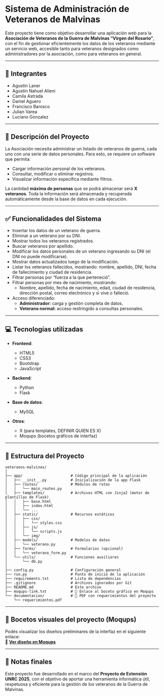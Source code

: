 # Sistema de Administración de Veteranos de Malvinas

Este proyecto tiene como objetivo desarrollar una aplicación web para la **Asociación de Veteranos de la Guerra de Malvinas “Virgen del Rosario”**, con el fin de gestionar eficientemente los datos de los veteranos mediante un servicio web, accesible tanto para veteranos designados como administradores por la asociación, como para veteranos en general.

---

## 👥 Integrantes

- Agustín Laner 
- Agustín Nahuel Alieni 
- Camila Astrada 
- Daniel Aguero 
- Francisco Barosco 
- Julian Varea 
- Luciano Gonzalez 

---

## 🧠 Descripción del Proyecto

La Asociación necesita administrar un listado de veteranos de guerra, cada uno con una serie de datos personales. Para esto, se requiere un software que permita:

- Cargar información personal de los veteranos.
- Consultar, modificar o eliminar registros.
- Visualizar información específica mediante filtros.

La cantidad **máxima de personas** que se podrá almacenar será **X veteranos**. Toda la información será almacenada y recuperada automáticamente desde la base de datos en cada ejecución.

---

## ✅ Funcionalidades del Sistema

- Insertar los datos de un veterano de guerra.
- Eliminar a un veterano por su DNI.
- Mostrar todos los veteranos registrados.
- Buscar veteranos por apellido.
- Modificar los datos personales de un veterano ingresando su DNI (el DNI no puede modificarse).
- Mostrar datos actualizados luego de la modificación.
- Listar los veteranos fallecidos, mostrando: nombre, apellido, DNI, fecha de fallecimiento y ciudad de residencia.
- Filtrar personas por “fuerza a la que perteneció”.
- Filtrar personas por mes de nacimiento, mostrando:
  - Nombre, apellido, fecha de nacimiento, edad, ciudad de residencia, dirección postal, correo electrónico y si vive o falleció.
- Acceso diferenciado:
  - **Administrador:** carga y gestión completa de datos.
  - **Veterano normal:** acceso restringido a consultas personales.

---

## 💻 Tecnologías utilizadas

- **Frontend**:
  - HTML5
  - CSS3
  - Bootstrap
  - JavaScript

- **Backend**:
  - Python
  - Flask

- **Base de datos**:
  - MySQL

- **Otros**:
  - X (para templates, DEFINIR QUIEN ES X)
  - Moqups (bocetos gráficos de interfaz)

---

## 📁 Estructura del Proyecto

```
veteranos-malvinas/
│
├── app/                      # Código principal de la aplicación
│   ├── __init__.py           # Inicialización de la app Flask
│   ├── routes/               # Módulos de rutas
│   │   └── main_routes.py
│   ├── templates/            # Archivos HTML con Jinja2 (motor de plantillas de Flask)
│   │   ├── base.html
│   │   ├── index.html
│   │   └── ...
│   ├── static/               # Recursos estáticos
│   │   ├── css/
│   │   │   └── styles.css
│   │   ├── js/
│   │   │   └── scripts.js
│   │   └── img/
│   ├── models/               # Modelos de datos
│   │   └── veterano.py
│   ├── forms/                # Formularios (opcional)
│   │   └── veterano_form.py
│   └── utils/                # Funciones auxiliares
│       └── db.py
│
├── config.py                 # Configuración general
├── run.py                    # Punto de inicio de la aplicación
├── requirements.txt          # Lista de dependencias
├── .gitignore                # Archivos ignorados por Git
├── README.md                 # Este archivo
├── moqups-link.txt           # 🔗 Enlace al boceto gráfico en Moqups
└── documentacion/            # 📄 PDF con requerimientos del proyecto
    └── requerimientos.pdf
```

---

## 🧩 Bocetos visuales del proyecto (Moqups)

Podés visualizar los diseños preliminares de la interfaz en el siguiente enlace:  
📌 **[Ver diseño en Moqups](https://app.moqups.com/OSiMSWQboXL3U89B3LBsX2jzk8QPjwEX/view/page/a71c591d7)**

---

## 📌 Notas finales

Este proyecto fue desarrollado en el marco del **Proyecto de Extensión UNRC 2025**, con el objetivo de aportar una herramienta informática útil, respetuosa y eficiente para la gestión de los veteranos de la Guerra de Malvinas.
